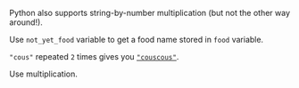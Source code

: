 

Python also supports string-by-number multiplication (but not the other way around!).  
  
Use `not_yet_food` variable to get a food name stored in `food` 
variable. 

<div class="hint">

`"cous"` repeated `2` times gives you [`"couscous"`](https://en.wikipedia.org/wiki/Couscous).
</div>

<div class='hint'>Use multiplication.</div>
